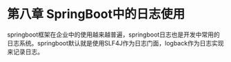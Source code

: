 # 第八章 SpringBoot中的日志使用

springboot框架在企业中的使用越来越普遍，springboot日志也是开发中常用的日志系统。springboot默认就是使用SLF4J作为日志门面，logback作为日志实现来记录日志。

















































